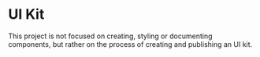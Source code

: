 # UI Kit

This project is not focused on creating, styling or documenting components, but rather on the process of creating and publishing an UI kit.
